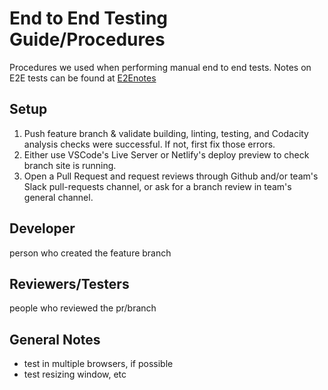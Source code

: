 # End to End Testing Guide/Procedures

Procedures we used when performing manual end to end tests.
Notes on E2E tests can be found at [E2Enotes](E2Enotes.md)

## Setup

1. Push feature branch & validate building, linting, testing, and Codacity analysis checks were successful. If not, first fix those errors. 
2. Either use VSCode's Live Server or Netlify's deploy preview to check branch site is running.
3. Open a Pull Request and request reviews through Github and/or team's Slack pull-requests channel, or ask for a branch review in team's general channel.

## Developer

person who created the feature branch


## Reviewers/Testers

people who reviewed the pr/branch


## General Notes

- test in multiple browsers, if possible
- test resizing window, etc





